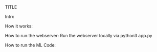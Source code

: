 TITLE

Intro

How it works:


How to run the webserver:
Run the webserver locally via python3 app.py

How to run the ML Code:

